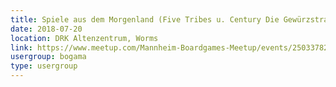 ```yaml
---
title: Spiele aus dem Morgenland (Five Tribes u. Century Die Gewürzstraße)
date: 2018-07-20
location: DRK Altenzentrum, Worms
link: https://www.meetup.com/Mannheim-Boardgames-Meetup/events/250337827/
usergroup: bogama
type: usergroup
---
```

